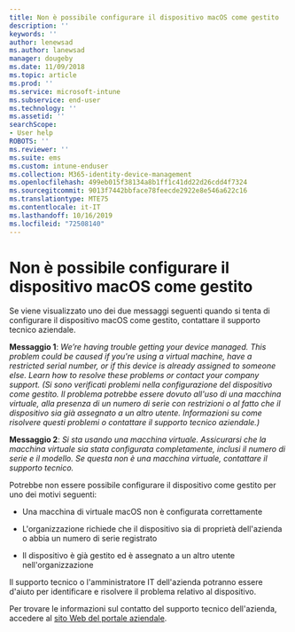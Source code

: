 ```yaml
---
title: Non è possibile configurare il dispositivo macOS come gestito
description: ''
keywords: ''
author: lenewsad
ms.author: lanewsad
manager: dougeby
ms.date: 11/09/2018
ms.topic: article
ms.prod: ''
ms.service: microsoft-intune
ms.subservice: end-user
ms.technology: ''
ms.assetid: ''
searchScope:
- User help
ROBOTS: ''
ms.reviewer: ''
ms.suite: ems
ms.custom: intune-enduser
ms.collection: M365-identity-device-management
ms.openlocfilehash: 499eb015f38134a8b1ff1c41dd22d26cdd4f7324
ms.sourcegitcommit: 9013f7442bbface78feecde2922e8e546a622c16
ms.translationtype: MTE75
ms.contentlocale: it-IT
ms.lasthandoff: 10/16/2019
ms.locfileid: "72508140"
---
```

# <a name="unable-to-get-macos-device-managed"></a>Non è possibile configurare il dispositivo macOS come gestito

Se viene visualizzato uno dei due messaggi seguenti quando si tenta di configurare il dispositivo macOS come gestito, contattare il supporto tecnico aziendale.

**Messaggio 1**: *We’re having trouble getting your device managed. This problem could be caused if you're using a virtual machine, have a restricted serial number, or if this device is already assigned to someone else. Learn how to resolve these problems or contact your company support. (Si sono verificati problemi nella configurazione del dispositivo come gestito. Il problema potrebbe essere dovuto all'uso di una macchina virtuale, alla presenza di un numero di serie con restrizioni o al fatto che il dispositivo sia già assegnato a un altro utente. Informazioni su come risolvere questi problemi o contattare il supporto tecnico aziendale.)*

**Messaggio 2**: *Si sta usando una macchina virtuale. Assicurarsi che la macchina virtuale sia stata configurata completamente, inclusi il numero di serie e il modello. Se questa non è una macchina virtuale, contattare il supporto tecnico.*  

Potrebbe non essere possibile configurare il dispositivo come gestito per uno dei motivi seguenti: 

* Una macchina di virtuale macOS non è configurata correttamente   

* L'organizzazione richiede che il dispositivo sia di proprietà dell'azienda o abbia un numero di serie registrato   

* Il dispositivo è già gestito ed è assegnato a un altro utente nell'organizzazione  

Il supporto tecnico o l'amministratore IT dell'azienda potranno essere d'aiuto per identificare e risolvere il problema relativo al dispositivo.  

Per trovare le informazioni sul contatto del supporto tecnico dell'azienda, accedere al [sito Web del portale aziendale](https://go.microsoft.com/fwlink/?linkid=2010980).
